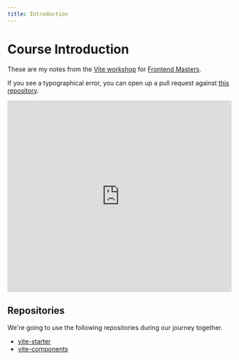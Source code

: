 ```yaml
---
title: Introduction
---
```


# Course Introduction

These are my notes from the [Vite workshop](https://frontendmasters.com/workshops/vite) for [Frontend Masters](https://frontendmasters.com).

If you see a typographical error, you can open up a pull request against [this repository](https://github.com/stevekinney/vite-workshop).

<iframe title="Vite Slides" src="https://www.slideshare.net/slideshow/embed_code/key/hSXDc2LyMUUUdL?hostedIn=slideshare&page=upload" width="100%" height="430" frameborder="0" marginwidth="0" marginheight="0" scrolling="no"></iframe>

## Repositories

We're going to use the following repositories during our journey together.

- [vite-starter](https://github.com/stevekinney/vite-starter)
- [vite-components](https://github.com/stevekinney/vite-components)
